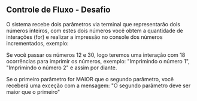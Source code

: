 ## Controle de Fluxo - Desafio


O sistema recebe dois parâmetros via terminal que representarão dois números inteiros, com estes dois números você obtem a quantidade de interações (for) e realizar a impressão no console dos números incrementados, exemplo:

Se você passar os números 12 e 30, logo teremos uma interação com 18 ocorrências para imprimir os números, exemplo: "Imprimindo o número 1", "Imprimindo o número 2" e assim por diante.

Se o primeiro parâmetro for MAIOR que o segundo parâmetro, você receberá uma exceção com a mensagem: "O segundo parâmetro deve ser maior que o primeiro"